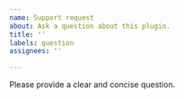 ```yaml
---
name: Support request
about: Ask a question about this plugin.
title: ''
labels: question
assignees: ''

---
```


Please provide a clear and concise question.

